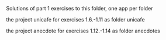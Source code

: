

Solutions of part 1 exercises to this folder, one app per folder

the project unicafe for exercises 1.6.-1.11 as folder unicafe

the project anecdote for exercises 1.12.-1.14 as folder anecdotes
